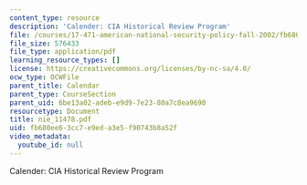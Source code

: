 ```yaml
---
content_type: resource
description: 'Calender: CIA Historical Review Program'
file: /courses/17-471-american-national-security-policy-fall-2002/fb680ee63cc7e9eda3e5f90743b8a52f_nie_11478.pdf
file_size: 576433
file_type: application/pdf
learning_resource_types: []
license: https://creativecommons.org/licenses/by-nc-sa/4.0/
ocw_type: OCWFile
parent_title: Calendar
parent_type: CourseSection
parent_uid: 6be13a02-adeb-e9d9-7e23-80a7c8ea9690
resourcetype: Document
title: nie_11478.pdf
uid: fb680ee6-3cc7-e9ed-a3e5-f90743b8a52f
video_metadata:
  youtube_id: null
---
```

Calender: CIA Historical Review Program